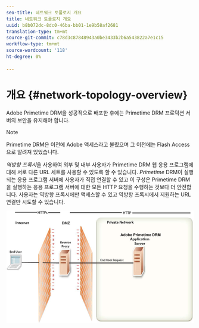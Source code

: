 ```yaml
---
seo-title: 네트워크 토폴로지 개요
title: 네트워크 토폴로지 개요
uuid: b8b072dc-8dc0-46ba-bb01-1e9b58af2681
translation-type: tm+mt
source-git-commit: c78d3c87848943a0be3433b2b6a543822a7e1c15
workflow-type: tm+mt
source-wordcount: '118'
ht-degree: 0%

---
```



# 개요 {#network-topology-overview}

Adobe Primetime DRM을 성공적으로 배포한 후에는 Primetime DRM 프로덕션 서버의 보안을 유지해야 합니다.

>[!NOTE]
>
>Primetime DRM은 이전에 Adobe 액세스라고 불렸으며 그 이전에는 Flash Access으로 알려져 있었습니다.

*역방향 프록시*&#x200B;을 사용하여 외부 및 내부 사용자가 Primetime DRM 웹 응용 프로그램에 대해 서로 다른 URL 세트를 사용할 수 있도록 할 수 있습니다. *Primetime* DRM이 실행되는 응용 프로그램 서버에 사용자가 직접 연결할 수 있고 이 구성은 Primetime DRM을 실행하는 응용 프로그램 서버에 대한 모든 HTTP 요청을 수행하는 것보다 더 안전합니다. 사용자는 역방향 프록시에만 액세스할 수 있고 역방향 프록시에서 지원하는 URL 연결만 시도할 수 있습니다.

<!--<a id="fig_8083A8C794B646CD87985EC891B60663"></a>-->

![](assets/AdobeAccess_4_SecureDeployment.png)